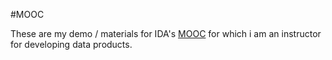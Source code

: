 #MOOC

These are my demo / materials for IDA's [MOOC](https://www.imda.gov.sg/about/newsroom/archived/ida/media-releases/2014/ida-first-massive-open-online-course-training-for-data-science-and-analytics-goes-live) for which i am an instructor for developing data products.
